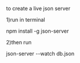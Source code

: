 to create a live json server

1)run in terminal

npm install -g json-server

2)then run

json-server --watch db.json

